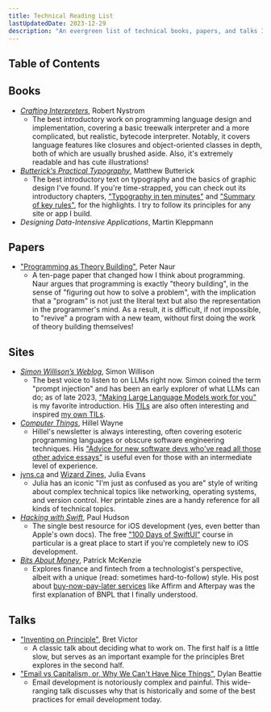 ```yaml
---
title: Technical Reading List
lastUpdatedDate: 2023-12-29
description: "An evergreen list of technical books, papers, and talks I love."
---
```


## Table of Contents

## Books

- [*Crafting Interpreters*](https://www.craftinginterpreters.com), Robert Nystrom
  - The best introductory work on programming language design and implementation, covering a basic treewalk interpreter and a more complicated, but realistic, bytecode interpreter. Notably, it covers language features like closures and object-oriented classes in depth, both of which are usually brushed aside. Also, it's extremely readable and has cute illustrations!
- [*Butterick's Practical Typography*](https://practicaltypography.com), Matthew Butterick
  - The best introductory text on typography and the basics of graphic design I've found. If you're time-strapped, you can check out its introductory chapters, ["Typography in ten minutes"](https://practicaltypography.com/typography-in-ten-minutes.html) and ["Summary of key rules"](https://practicaltypography.com/summary-of-key-rules.html), for the highlights. I try to follow its principles for any site or app I build.
- *Designing Data-Intensive Applications*, Martin Kleppmann

## Papers

- ["Programming as Theory Building"](https://pages.cs.wisc.edu/~remzi/Naur.pdf), Peter Naur
  - A ten-page paper that changed how I think about programming. Naur argues that programming is exactly "theory building", in the sense of "figuring out how to solve a problem", with the implication that a "program" is not just the literal text but also the representation in the programmer's mind. As a result, it is difficult, if not impossible, to "revive" a program with a new team, without first doing the work of theory building themselves!

## Sites

- [*Simon Willison’s Weblog*](https://simonwillison.net), Simon Willison
  - The best voice to listen to on LLMs right now. Simon coined the term "prompt injection" and has been an early explorer of what LLMs can do; as of late 2023, ["Making Large Language Models work for you"](https://simonwillison.net/2023/Aug/27/wordcamp-llms/) is my favorite introduction. His [TILs](https://til.simonwillison.net) are also often interesting and inspired [my own TILs](https://rwblickhan.org/technical/).
- [*Computer Things*](https://buttondown.email/hillelwayne), Hillel Wayne
  - Hillel's newsletter is always interesting, often covering esoteric programming languages or obscure software engineering techniques. His ["Advice for new software devs who've read all those other advice essays"](https://buttondown.email/hillelwayne/archive/advice-for-new-software-devs-whove-read-all-those/) is useful even for those with an intermediate level of experience.
- [jvns.ca](https://jvns.ca) and [Wizard Zines](https://wizardzines.com), Julia Evans
  - Julia has an iconic "I'm just as confused as you are" style of writing about complex technical topics like networking, operating systems, and version control. Her printable zines are a handy reference for all kinds of technical topics.
- [*Hacking with Swift*](https://www.hackingwithswift.com), Paul Hudson
  - The single best resource for iOS development (yes, even better than Apple's own docs). The free ["100 Days of SwiftUI"](https://www.hackingwithswift.com/100/swiftui) course in particular is a great place to start if you're completely new to iOS development.
- [*Bits About Money*](https://www.bitsaboutmoney.com/archive/buy-now-pay-later/), Patrick McKenzie
  - Explores finance and fintech from a technologist's perspective, albeit with a unique (read: sometimes hard-to-follow) style. His post about [buy-now-pay-later services](https://www.bitsaboutmoney.com/archive/buy-now-pay-later/) like Affirm and Afterpay was the first explanation of BNPL that I finally understood.

## Talks

- ["Inventing on Principle"](https://www.youtube.com/watch?v=EGqwXt90ZqA), Bret Victor
  - A classic talk about deciding what to work on. The first half is a little slow, but serves as an important example for the principles Bret explores in the second half.
- ["Email vs Capitalism, or, Why We Can't Have Nice Things"](https://youtu.be/mrGfahzt-4Q?si=sOjj_k4eGy3k2_sc), Dylan Beattie
  - Email development is notoriously complex and painful. This wide-ranging talk discusses why that is historically and some of the best practices for email development today.